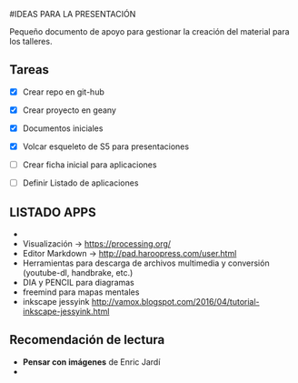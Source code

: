 #IDEAS PARA LA PRESENTACIÓN

Pequeño documento de apoyo para gestionar la creación del material para los talleres.


## Tareas

- [x] Crear repo en git-hub
- [x] Crear proyecto en geany
- [x] Documentos iniciales
- [x] Volcar esqueleto de S5 para presentaciones
- [ ] Crear ficha inicial para aplicaciones
- [ ] Definir Listado de aplicaciones


## LISTADO APPS
* 
* Visualización -> <https://processing.org/>
* Editor Markdown -> <http://pad.haroopress.com/user.html>
* Herramientas para descarga de archivos multimedia y conversión (youtube-dl, handbrake, etc.)
* DIA y PENCIL para diagramas
* freemind para mapas mentales
* inkscape jessyink http://vamox.blogspot.com/2016/04/tutorial-inkscape-jessyink.html


## Recomendación de lectura
* **Pensar con imágenes** de Enric Jardí
* 
